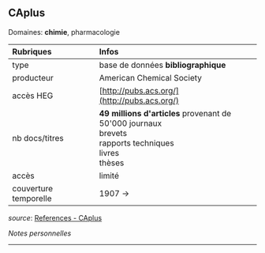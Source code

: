 ## CAplus
Domaines: **chimie**, pharmacologie

| Rubriques | Infos |
| :-------- | :---- |
| type | base de données **bibliographique** |
| producteur | American Chemical Society |
| accès HEG | [http://pubs.acs.org/](http://pubs.acs.org/) |
| nb docs/titres | **49 millions d'articles** provenant de <br/>50'000 journaux <br/>brevets <br/>rapports techniques <br/>livres <br/>thèses |
| accès | limité |
| couverture temporelle | 1907 -> |

*source*: [References - CAplus](http://support.cas.org/content/references)   

*Notes personnelles*

---
